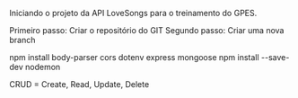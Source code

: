 Iniciando o projeto da API LoveSongs para o treinamento do GPES.

Primeiro passo: Criar o repositório do GIT
Segundo passo: Criar uma nova branch

npm install body-parser cors dotenv express mongoose
npm install --save-dev nodemon

CRUD = Create, Read, Update, Delete